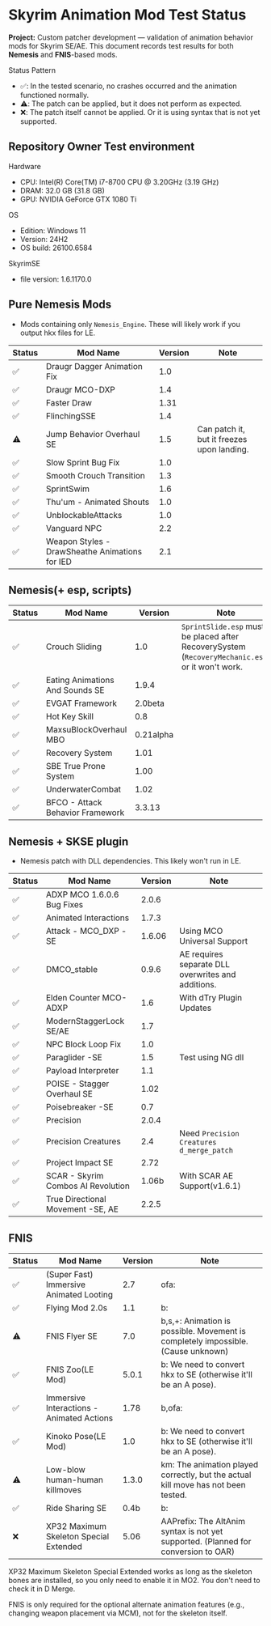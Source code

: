 # Skyrim Animation Mod Test Status

**Project:** Custom patcher development — validation of animation behavior mods for Skyrim SE/AE.
This document records test results for both **Nemesis** and **FNIS**-based mods.

Status Pattern

- ✅: In the tested scenario, no crashes occurred and the animation functioned normally.
- ⚠️: The patch can be applied, but it does not perform as expected.
- ❌: The patch itself cannot be applied. Or it is using syntax that is not yet supported.

## Repository Owner Test environment

Hardware

- CPU: Intel(R) Core(TM) i7-8700 CPU @ 3.20GHz (3.19 GHz)
- DRAM: 32.0 GB (31.8 GB)
- GPU: NVIDIA GeForce GTX 1080 Ti

OS

- Edition: Windows 11
- Version: 24H2
- OS build: 26100.6584

SkyrimSE

- file version: 1.6.1170.0

## Pure Nemesis Mods

- Mods containing only `Nemesis_Engine`. These will likely work if you output hkx files for LE.

| Status | Mod Name                                       | Version | Note                                       |
| ------ | ---------------------------------------------- | ------- | ------------------------------------------ |
| ✅     | Draugr Dagger Animation Fix                    | 1.0     |                                            |
| ✅     | Draugr MCO-DXP                                 | 1.4     |                                            |
| ✅     | Faster Draw                                    | 1.31    |                                            |
| ✅     | FlinchingSSE                                   | 1.4     |                                            |
| ⚠️     | Jump Behavior Overhaul SE                      | 1.5     | Can patch it, but it freezes upon landing. |
| ✅     | Slow Sprint Bug Fix                            | 1.0     |                                            |
| ✅     | Smooth Crouch Transition                       | 1.3     |                                            |
| ✅     | SprintSwim                                     | 1.6     |                                            |
| ✅     | Thu'um - Animated Shouts                       | 1.0     |                                            |
| ✅     | UnblockableAttacks                             | 1.0     |                                            |
| ✅     | Vanguard NPC                                   | 2.2     |                                            |
| ✅     | Weapon Styles - DrawSheathe Animations for IED | 2.1     |                                            |

## Nemesis(+ esp, scripts)

| Status | Mod Name                         | Version   | Note                                                                                             |
| ------ | -------------------------------- | --------- | ------------------------------------------------------------------------------------------------ |
| ✅     | Crouch Sliding                   | 1.0       | `SprintSlide.esp` must be placed after RecoverySystem (`RecoveryMechanic.esp`) or it won't work. |
| ✅     | Eating Animations And Sounds SE  | 1.9.4     |                                                                                                  |
| ✅     | EVGAT Framework                  | 2.0beta   |                                                                                                  |
| ✅     | Hot Key Skill                    | 0.8       |                                                                                                  |
| ✅     | MaxsuBlockOverhaul MBO           | 0.21alpha |                                                                                                  |
| ✅     | Recovery System                  | 1.01      |                                                                                                  |
| ✅     | SBE True Prone System            | 1.00      |                                                                                                  |
| ✅     | UnderwaterCombat                 | 1.02      |                                                                                                  |
| ✅     | BFCO - Attack Behavior Framework | 3.3.13    |                                                                                                  |

## Nemesis + SKSE plugin

- Nemesis patch with DLL dependencies. This likely won't run in LE.

| Status | Mod Name                           | Version | Note                                               |
| ------ | ---------------------------------- | ------- | -------------------------------------------------- |
| ✅     | ADXP MCO 1.6.0.6 Bug Fixes         | 2.0.6   |                                                    |
| ✅     | Animated Interactions              | 1.7.3   |                                                    |
| ✅     | Attack - MCO_DXP -SE               | 1.6.06  | Using MCO Universal Support                        |
| ✅     | DMCO_stable                        | 0.9.6   | AE requires separate DLL overwrites and additions. |
| ✅     | Elden Counter MCO-ADXP             | 1.6     | With dTry Plugin Updates                           |
| ✅     | ModernStaggerLock SE/AE            | 1.7     |                                                    |
| ✅     | NPC Block Loop Fix                 | 1.0     |                                                    |
| ✅     | Paraglider -SE                     | 1.5     | Test using NG dll                                  |
| ✅     | Payload Interpreter                | 1.1     |                                                    |
| ✅     | POISE - Stagger Overhaul SE        | 1.02    |                                                    |
| ✅     | Poisebreaker -SE                   | 0.7     |                                                    |
| ✅     | Precision                          | 2.0.4   |                                                    |
| ✅     | Precision Creatures                | 2.4     | Need `Precision Creatures d_merge_patch`           |
| ✅     | Project Impact SE                  | 2.72    |                                                    |
| ✅     | SCAR - Skyrim Combos AI Revolution | 1.06b   | With SCAR AE Support(v1.6.1)                       |
| ✅     | True Directional Movement -SE, AE  | 2.2.5   |                                                    |

## FNIS

| Status | Mod Name                                  | Version | Note                                                                               |
| ------ | ----------------------------------------- | ------- | ---------------------------------------------------------------------------------- |
| ✅     | (Super Fast) Immersive Animated Looting   | 2.7     | ofa:                                                                               |
| ✅     | Flying Mod 2.0s                           | 1.1     | b:                                                                                 |
| ⚠️     | FNIS Flyer SE                             | 7.0     | b,s,+: Animation is possible. Movement is completely impossible. (Cause unknown)   |
| ✅     | FNIS Zoo(LE Mod)                          | 5.0.1   | b: We need to convert hkx to SE (otherwise it'll be an A pose).                    |
| ✅     | Immersive Interactions - Animated Actions | 1.78    | b,ofa:                                                                             |
| ✅     | Kinoko Pose(LE Mod)                       | 1.0     | b: We need to convert hkx to SE (otherwise it'll be an A pose).                    |
| ⚠️     | Low-blow human-human killmoves            | 1.3.0   | km: The animation played correctly, but the actual kill move has not been tested.  |
| ✅     | Ride Sharing SE                           | 0.4b    | b:                                                                                 |
| ❌     | XP32 Maximum Skeleton Special Extended    | 5.06    | AAPrefix: The AltAnim syntax is not yet supported. (Planned for conversion to OAR) |

XP32 Maximum Skeleton Special Extended works as long as the skeleton bones are installed, so you only need to enable it in MO2.
You don't need to check it in D Merge.

FNIS is only required for the optional alternate animation features (e.g., changing weapon placement via MCM), not for the skeleton itself.
